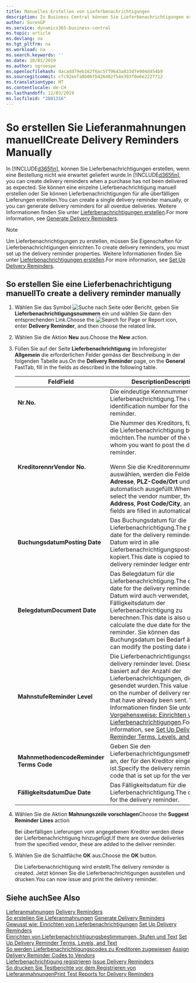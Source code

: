 ```yaml
---
title: Manuelles Erstellen von Lieferbenachrichtigungen
description: In Business Central können Sie Lieferbenachrichtigungen erstellen, wenn eine Bestellung nicht wie erwartet geliefert wurde. Sie können eine einzelne Lieferbenachrichtigung manuell erstellen oder Sie können Lieferbenachrichtigungen für alle überfälligen Lieferungen erstellen.
author: SorenGP
ms.service: dynamics365-business-central
ms.topic: article
ms.devlang: na
ms.tgt_pltfrm: na
ms.workload: na
ms.search.keywords: ''
ms.date: 10/01/2019
ms.author: sgroespe
ms.openlocfilehash: dacadd79eb162f6ac5ff9643a833d7e904d454b9
ms.sourcegitcommit: cfc92eefa8b06fb426482f54e393f0e6e222f712
ms.translationtype: HT
ms.contentlocale: de-CH
ms.lasthandoff: 12/03/2019
ms.locfileid: "2881316"
---
```

# <a name="create-delivery-reminders-manually"></a><span data-ttu-id="72e8a-104">So erstellen Sie Lieferanmahnungen manuell</span><span class="sxs-lookup"><span data-stu-id="72e8a-104">Create Delivery Reminders Manually</span></span>
<span data-ttu-id="72e8a-105">In [!INCLUDE[d365fin](../../includes/d365fin_md.md)], können Sie Lieferbenachrichtigungen erstellen, wenn eine Bestellung nicht wie erwartet geliefert wurde.</span><span class="sxs-lookup"><span data-stu-id="72e8a-105">In [!INCLUDE[d365fin](../../includes/d365fin_md.md)], you can create delivery reminders when a purchase has not been delivered as expected.</span></span> <span data-ttu-id="72e8a-106">Sie können eine einzelne Lieferbenachrichtigung manuell erstellen oder Sie können Lieferbenachrichtigungen für alle überfälligen Lieferungen erstellen.</span><span class="sxs-lookup"><span data-stu-id="72e8a-106">You can create a single delivery reminder manually, or you can generate delivery reminders for all overdue deliveries.</span></span> <span data-ttu-id="72e8a-107">Weitere Informationen finden Sie unter [Lieferbenachrichtigungen erstellen](how-to-generate-delivery-reminders.md).</span><span class="sxs-lookup"><span data-stu-id="72e8a-107">For more information, see [Generate Delivery Reminders](how-to-generate-delivery-reminders.md).</span></span>

> [!NOTE]
> <span data-ttu-id="72e8a-108">Um Lieferbenachrichtigungen zu erstellen, müssen Sie Eigenschaften für Lieferbenachrichtigungen einrichten.</span><span class="sxs-lookup"><span data-stu-id="72e8a-108">To create delivery reminders, you must set up the delivery reminder properties.</span></span> <span data-ttu-id="72e8a-109">Weitere Informationen finden Sie unter [Lieferbenachrichtigungen erstellen](how-to-set-up-delivery-reminders.md).</span><span class="sxs-lookup"><span data-stu-id="72e8a-109">For more information, see [Set Up Delivery Reminders](how-to-set-up-delivery-reminders.md).</span></span>

## <a name="to-create-a-delivery-reminder-manually"></a><span data-ttu-id="72e8a-110">So erstellen Sie eine Lieferbenachrichtigung manuell</span><span class="sxs-lookup"><span data-stu-id="72e8a-110">To create a delivery reminder manually</span></span>  

1.  <span data-ttu-id="72e8a-111">Wählen Sie das Symbol ![Suche nach Seite oder Bericht](../../media/ui-search/search_small.png "Suche nach Seiten- oder Berichtssymbolen"), geben Sie **Lieferbenachrichtigungsnummern** ein und wählen Sie dann den entsprechenden Link.</span><span class="sxs-lookup"><span data-stu-id="72e8a-111">Choose the ![Search for Page or Report](../../media/ui-search/search_small.png "Search for Page or Report icon") icon, enter **Delivery Reminder**, and then choose the related link.</span></span>  
2.  <span data-ttu-id="72e8a-112">Wählen Sie die Aktion **Neu** aus.</span><span class="sxs-lookup"><span data-stu-id="72e8a-112">Choose the **New** action.</span></span>  
3.  <span data-ttu-id="72e8a-113">Füllen Sie auf der Seite **Lieferbenachrichtigung** im Inforegister **Allgemein** die erforderlichen Felder gemäss der Beschreibung in der folgenden Tabelle aus.</span><span class="sxs-lookup"><span data-stu-id="72e8a-113">On the **Delivery Reminder** page, on the **General** FastTab, fill in the fields as described in the following table.</span></span>  

    |<span data-ttu-id="72e8a-114">Feld</span><span class="sxs-lookup"><span data-stu-id="72e8a-114">Field</span></span>|<span data-ttu-id="72e8a-115">Description</span><span class="sxs-lookup"><span data-stu-id="72e8a-115">Description</span></span>|  
    |---------------------------------|---------------------------------------|  
    |<span data-ttu-id="72e8a-116">**Nr.**</span><span class="sxs-lookup"><span data-stu-id="72e8a-116">**No.**</span></span>|<span data-ttu-id="72e8a-117">Die eindeutige Kennnummer für die Lieferbenachrichtigung.</span><span class="sxs-lookup"><span data-stu-id="72e8a-117">The unique identification number for the delivery reminder.</span></span>|  
    |<span data-ttu-id="72e8a-118">**Kreditorennr**</span><span class="sxs-lookup"><span data-stu-id="72e8a-118">**Vendor No.**</span></span>|<span data-ttu-id="72e8a-119">Die Nummer des Kreditors, für den Sie die Lieferbenachrichtigung buchen möchten.</span><span class="sxs-lookup"><span data-stu-id="72e8a-119">The number of the vendor for whom you want to post the delivery reminder.</span></span><br /><br /> <span data-ttu-id="72e8a-120">Wenn Sie die Kreditorennummer auswählen, werden die Felder **Name**, **Adresse**, **PLZ-Code/Ort** und **Kontakt** automatisch ausgefüllt.</span><span class="sxs-lookup"><span data-stu-id="72e8a-120">When you select the vendor number, the **Name**, **Address**, **Post Code/City**, and **Contact** fields are filled in automatically.</span></span>|  
    |<span data-ttu-id="72e8a-121">**Buchungsdatum**</span><span class="sxs-lookup"><span data-stu-id="72e8a-121">**Posting Date**</span></span>|<span data-ttu-id="72e8a-122">Das Buchungsdatum für die Lieferbenachrichtigung.</span><span class="sxs-lookup"><span data-stu-id="72e8a-122">The posting date for the delivery reminder.</span></span> <span data-ttu-id="72e8a-123">Dieses Datum wird in alle Lieferbenachrichtigungsposten kopiert.</span><span class="sxs-lookup"><span data-stu-id="72e8a-123">This date is copied to all of the delivery reminder ledger entries.</span></span>|  
    |<span data-ttu-id="72e8a-124">**Belegdatum**</span><span class="sxs-lookup"><span data-stu-id="72e8a-124">**Document Date**</span></span>|<span data-ttu-id="72e8a-125">Das Belegdatum für die Lieferbenachrichtigung.</span><span class="sxs-lookup"><span data-stu-id="72e8a-125">The document date for the delivery reminder.</span></span> <span data-ttu-id="72e8a-126">Dieses Datum wird auch verwendet, um das Fälligkeitsdatum der Lieferbenachrichtigung zu berechnen.</span><span class="sxs-lookup"><span data-stu-id="72e8a-126">This date is also used to calculate the due date for the delivery reminder.</span></span> <span data-ttu-id="72e8a-127">Sie können das Buchungsdatum bei Bedarf ändern.</span><span class="sxs-lookup"><span data-stu-id="72e8a-127">You can modify the posting date if required.</span></span>|  
    |<span data-ttu-id="72e8a-128">**Mahnstufe**</span><span class="sxs-lookup"><span data-stu-id="72e8a-128">**Reminder Level**</span></span>|<span data-ttu-id="72e8a-129">Die Lieferbenachrichtigungsstufe.</span><span class="sxs-lookup"><span data-stu-id="72e8a-129">The delivery reminder level.</span></span> <span data-ttu-id="72e8a-130">Dieser Wert basiert auf der Anzahl der Lieferbenachrichtigungen, die bereits gesendet wurden.</span><span class="sxs-lookup"><span data-stu-id="72e8a-130">This value is based on the number of delivery reminders that have already been sent.</span></span> <span data-ttu-id="72e8a-131">Weitere Informationen finden Sie unter [Vorgehensweise: Einrichten von Lieferbenachrichtigungen](how-to-set-up-delivery-reminder-terms-levels-and-text.md).</span><span class="sxs-lookup"><span data-stu-id="72e8a-131">For more information, see [Set Up Delivery Reminder Terms, Levels, and Text](how-to-set-up-delivery-reminder-terms-levels-and-text.md).</span></span>|  
    |<span data-ttu-id="72e8a-132">**Mahnmethodencode**</span><span class="sxs-lookup"><span data-stu-id="72e8a-132">**Reminder Terms Code**</span></span>|<span data-ttu-id="72e8a-133">Geben Sie den Lieferbenachrichtigungsmethodencode an, der für den Kreditor eingerichtet ist.</span><span class="sxs-lookup"><span data-stu-id="72e8a-133">Specify the delivery reminder terms code that is set up for the vendor.</span></span>|  
    |<span data-ttu-id="72e8a-134">**Fälligkeitsdatum**</span><span class="sxs-lookup"><span data-stu-id="72e8a-134">**Due Date**</span></span>|<span data-ttu-id="72e8a-135">Das Fälligkeitsdatum für die Lieferbenachrichtigung.</span><span class="sxs-lookup"><span data-stu-id="72e8a-135">The due date for the delivery reminder.</span></span>|  

4.  <span data-ttu-id="72e8a-136">Wählen Sie die Aktion **Mahnungszeile vorschlagen**</span><span class="sxs-lookup"><span data-stu-id="72e8a-136">Choose the **Suggest Reminder Lines** action</span></span>  

    <span data-ttu-id="72e8a-137">Bei überfälligen Lieferungen vom angegebenen Kreditor werden diese der Lieferbenachrichtigung hinzugefügt.</span><span class="sxs-lookup"><span data-stu-id="72e8a-137">If there are overdue deliveries from the specified vendor, these are added to the deliver reminder.</span></span>  

5.  <span data-ttu-id="72e8a-138">Wählen Sie die Schaltfläche **OK** aus.</span><span class="sxs-lookup"><span data-stu-id="72e8a-138">Choose the **OK** button.</span></span>  

    <span data-ttu-id="72e8a-139">Die Lieferbenachrichtigung wird erstellt.</span><span class="sxs-lookup"><span data-stu-id="72e8a-139">The delivery reminder is created.</span></span> <span data-ttu-id="72e8a-140">Jetzt können Sie die Lieferbenachrichtigungen ausstellen und drucken.</span><span class="sxs-lookup"><span data-stu-id="72e8a-140">You can now issue and print the delivery reminder.</span></span>  

## <a name="see-also"></a><span data-ttu-id="72e8a-141">Siehe auch</span><span class="sxs-lookup"><span data-stu-id="72e8a-141">See Also</span></span>  
 <span data-ttu-id="72e8a-142">[Lieferanmahnungen](delivery-reminders.md) </span><span class="sxs-lookup"><span data-stu-id="72e8a-142">[Delivery Reminders](delivery-reminders.md) </span></span>  
 <span data-ttu-id="72e8a-143">[So erstellen Sie Lieferanmahnungen](how-to-generate-delivery-reminders.md) </span><span class="sxs-lookup"><span data-stu-id="72e8a-143">[Generate Delivery Reminders](how-to-generate-delivery-reminders.md) </span></span>  
 <span data-ttu-id="72e8a-144">[Gewusst wie: Einrichten von Lieferbenachrichtigungen](how-to-set-up-delivery-reminders.md) </span><span class="sxs-lookup"><span data-stu-id="72e8a-144">[Set Up Delivery Reminders](how-to-set-up-delivery-reminders.md) </span></span>  
 <span data-ttu-id="72e8a-145">[Einrichten von Lieferbenachrichtigungsbestimmungen, Stufen und Text](how-to-set-up-delivery-reminder-terms-levels-and-text.md) </span><span class="sxs-lookup"><span data-stu-id="72e8a-145">[Set Up Delivery Reminder Terms, Levels, and Text](how-to-set-up-delivery-reminder-terms-levels-and-text.md) </span></span>  
 <span data-ttu-id="72e8a-146">[So werden Lieferbenachrichtigungscodes zu Kreditoren zugewiesen](how-to-assign-delivery-reminder-codes-to-vendors.md) </span><span class="sxs-lookup"><span data-stu-id="72e8a-146">[Assign Delivery Reminder Codes to Vendors](how-to-assign-delivery-reminder-codes-to-vendors.md) </span></span>  
 <span data-ttu-id="72e8a-147">[Lieferbenachrichtigung registrieren](how-to-issue-delivery-reminders.md) </span><span class="sxs-lookup"><span data-stu-id="72e8a-147">[Issue Delivery Reminders](how-to-issue-delivery-reminders.md) </span></span>  
 [<span data-ttu-id="72e8a-148">So drucken Sie Testberichte vor dem Registrieren von Lieferanmahnungen</span><span class="sxs-lookup"><span data-stu-id="72e8a-148">Print Test Reports for Delivery Reminders</span></span>](how-to-print-test-reports-for-delivery-reminders.md)
